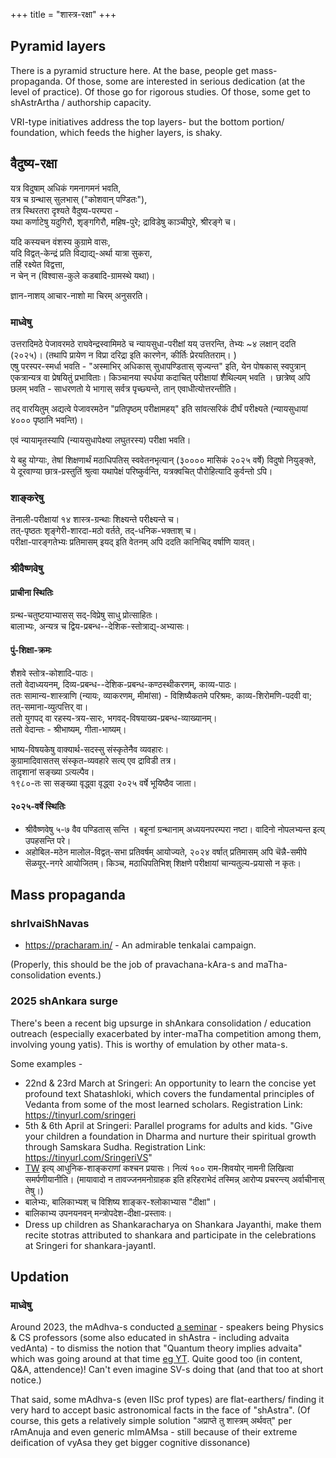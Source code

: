 +++
title = "शास्त्र-रक्षा"
+++

## Pyramid layers
There is a pyramid structure here. At the base, people get mass-propaganda. Of those, some are interested in serious dedication (at the level of practice). Of those go for rigorous studies. Of those, some get to shAstrArtha / authorship capacity.

VRI-type initiatives address the top layers- but the bottom portion/ foundation, which feeds the higher layers, is shaky.

## वैदुष्य-रक्षा
यत्र विदुषाम् अधिकं गमनागमनं भवति,  
यत्र च ग्रन्थास् सुलभास् ("कोशवान् पण्डितः"),  
तत्र स्थिरतरा दृश्यते वैदुष्य-परम्परा -  
यथा कर्णाटेषु यदुगिरौ, शृङ्गगिरौ, महिष-पुरे; द्राविडेषु काञ्चीपुरे, श्रीरङ्गे च।  

यदि कस्यचन वंशस्य कुग्रामे वासः,  
यदि विद्वत्-केन्द्रं प्रति विद्याद्य्-अर्था यात्रा सुकरा,  
तर्हि रक्ष्येत विद्वत्ता,  
न चेन् न (विश्वास-कुले कडबादि-ग्रामस्थे यथा)। 

ज्ञान-नाशय् आचार-नाशो मा चिरम् अनुसरति।

### माध्वेषु
उत्तरादिमठे पेजावरमठे राघवेन्द्रस्वामिमठे च न्यायसुधा-परीक्षां यय् उत्तरन्ति, तेभ्यः \~४ लक्षान् ददति (२०२५)।  (तथापि प्रायेण न विप्रा दरिद्रा इति कारणेन, कीर्तिः प्रेरयतितराम्। )  
एषु परस्पर-स्मर्धा भवति - "अस्माभिर् अधिकास् सुधापण्डितास् सृज्यन्त" इति, येन पोषकास् स्वपुत्रान् एकत्रान्यत्र वा प्रेषयितुं प्रभाविताः।
किञ्चानया स्पर्धया कदाचित् परीक्षायां शैथिल्यम् भवति‌ ‌। छात्रेष्व् अपि छलम् भवति - साधरणतो ये भागास् सर्वत्र पृच्छ्यन्ते, तान् एवाधीत्योत्तरन्तीति।

तद् वारयितुम् अद्यत्वे पेजावरमठेन "प्रतिपृष्ठम् परीक्षामहय्" इति सांवत्सरिकं दीर्घं परीक्ष्यते (न्यायसुधायां ४००० पृष्ठानि भवन्ति)। 

एवं न्यायामृतस्यापि (न्यायसुधापेक्ष्या लघुतरस्य) परीक्षा भवति। 

ये बहु योग्याः, तेषां शिक्षणार्थं मठाधिपतिस् स्ववेतनभृत्यान् (३०००० मासिकं २०२५ वर्षे) विदुषो नियुङ्क्ते,  
ये दूरवाण्या छात्र-प्रस्तुतिं श्रुत्वा यथापेक्षं परिष्कुर्वन्ति, यत्रक्वचित् पौरोहित्यादि कुर्वन्तो ऽपि। 

### शाङ्करेषु
तॆनाली-परीक्षायां १४ शास्त्र-ग्रन्थाः शिक्ष्यन्ते परीक्ष्यन्ते च।  
तत्-पृष्ठतः शृङ्गेरी-शारदा-मठो वर्तते, तद्-धनिक-भक्ताश् च।  
परीक्षा-पारङ्गतेभ्यः प्रतिमासम् इयद् इति वेतनम् अपि ददति कानिचिद् वर्षाणि यावत्। 

### श्रीवैष्णवेषु
#### प्राचीना स्थितिः
ग्रन्थ-चतुष्टयाभ्यासस् सद्-विप्रेषु साधु प्रोत्साहितः।  
बालाभ्यः, अन्यत्र च द्विय-प्रबन्ध--देशिक-स्तोत्राद्य्-अभ्यासः। 

#### पुं-शिक्षा-क्रमः
शैशवे स्तोत्र-कोशादि-पाठः।  
ततो वेदाध्ययनम्, दिव्य-प्रबन्ध--देशिक-प्रबन्ध-कण्ठस्थीकरणम्, काव्य-पाठः।  
ततः सामान्य-शास्त्राणि (न्यायः, व्याकरणम्, मीमांसा) - विशिष्यैकतमे परिश्रमः, काव्य-शिरोमणि-पदवी वा; तत्-समाना-व्युत्पत्तिर् वा।  
ततो युगपद् वा रहस्य-त्रय-सारः, भगवद्-विषयाख्य-प्रबन्ध-व्याख्यानम्।  
ततो वेदान्तः - श्रीभाष्यम्, गीता-भाष्यम्। 

भाष्य-विषयकेषु वाक्यार्थ-सदस्सु संस्कृतेनैव व्यवहारः।  
कुग्रामादिवासतस् संस्कृत-व्यवहारे सत्य् एव द्राविडी तत्र।  
तादृशानां सङ्ख्या ऽत्यल्पैव।  
१९८०-तः सा सङ्ख्या वृद्ध्वा वृद्ध्वा २०२५ वर्षे भूयिष्ठैव जाता। 

#### २०२५-वर्षे स्थितिः 
- श्रीवैष्णवेषु ५-७ वैव पण्डितास् सन्ति । 
  बहूनां ग्रन्थानाम् अध्ययनपरम्परा नष्टा। वादिनो नोपलभ्यन्त इत्य् उपहसन्ति परे। 
- अहोबिल-मठेन मालोल-विद्वत्-सभा प्रतिवर्षम् आयोज्यते, २०२४ वर्षात् प्रतिमासम् अपि चॆन्नै-समीपे सॆळयूर्-नगरे आयोजितम्। किञ्च, मठाधिपतिभिश् शिक्षणे परीक्षायां चान्यतुल्य-प्रयासो न कृतः। 

## Mass propaganda
### shrIvaiShNavas
- https://pracharam.in/ - An admirable tenkalai campaign.

(Properly, this should be the job of pravachana-kAra-s and maTha-consolidation events.)

### 2025 shAnkara surge
There's been a recent big upsurge in shAnkara consolidation / education outreach (especially exacerbated by inter-maTha competition among them, involving young yatis). This is worthy of emulation by other mata-s.

Some examples -

- 22nd & 23rd March at Sringeri: An opportunity to learn the concise yet profound text Shatashloki, which covers the fundamental principles of Vedanta from some of the most learned scholars. Registration Link: https://tinyurl.com/sringeri
- 5th & 6th April at Sringeri: Parallel programs for adults and kids. "Give your children a foundation in Dharma and nurture their spiritual growth through Samskara Sudha. Registration Link: https://tinyurl.com/SringeriVS"
- [TW](https://sringeri.net/hariharanamamrita) इत्य् आधुनिक-शाङ्कराणां कश्चन प्रयासः। नित्यं १०० राम-शिवयोर् नामनी लिखित्वा समर्पणीयानीति। (मायावादो न तावज्जनमनोग्राहक इति हरिहराभेदं तस्मिन्न् आरोप्य प्रचरन्त्य् अर्वाचीनास् तेषु।) 
- बालेभ्यः, बालिकाभ्यश् च विशिष्य शाङ्कर-श्लोकाभ्यास "दीक्षा"। 
- बालिकाभ्य उपनयनवन् मन्त्रोपदेश-दीक्षा-प्रस्तावः। 
- Dress up children as Shankaracharya on Shankara Jayanthi, make them recite stotras attributed to shankara and participate in the celebrations at Sringeri for shankara-jayantI.

## Updation
### माध्वेषु
Around 2023, the mAdhva-s conducted [a seminar](https://www.youtube.com/live/ZfA-b9wlEbc) - speakers being Physics & CS professors (some also educated in shAstra - including advaita vedAnta) - to dismiss the notion that "Quantum theory implies advaita" which was going around at that time [eg YT](https://www.youtube.com/watch?v=bQBh3d5Kvk0). Quite good too (in content, Q&A, attendence)! Can't even imagine SV-s doing that (and that too at short notice.) 

That said, some mAdhva-s (even IISc prof types) are flat-earthers/ finding it very hard to accept basic astronomical facts in the face of "shAstra". (Of course, this gets a relatively simple solution "अप्राप्ते तु शास्त्रम् अर्थवत्" per rAmAnuja and even generic mImAMsa - still because of their extreme deification of vyAsa they get bigger cognitive dissonance)

